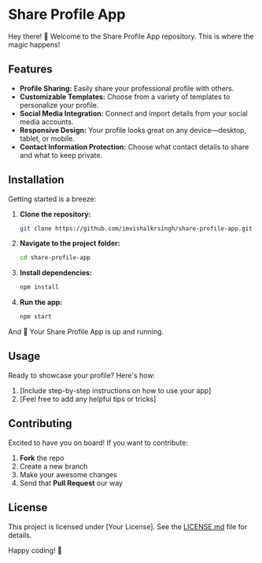 # Share Profile App

Hey there! 👋 Welcome to the Share Profile App repository. This is where the magic happens!

## Features

- **Profile Sharing:** Easily share your professional profile with others.
- **Customizable Templates:** Choose from a variety of templates to personalize your profile.
- **Social Media Integration:** Connect and import details from your social media accounts.
- **Responsive Design:** Your profile looks great on any device—desktop, tablet, or mobile.
- **Contact Information Protection:** Choose what contact details to share and what to keep private.

## Installation

Getting started is a breeze:

1. **Clone the repository:**
   ```bash
   git clone https://github.com/imvishalkrsingh/share-profile-app.git
   ```

2. **Navigate to the project folder:**
   ```bash
   cd share-profile-app
   ```

3. **Install dependencies:**
   ```bash
   npm install
   ```

4. **Run the app:**
   ```bash
   npm start
   ```

And 🚀 Your Share Profile App is up and running.

## Usage

Ready to showcase your profile? Here's how:

1. [Include step-by-step instructions on how to use your app]
2. [Feel free to add any helpful tips or tricks]

## Contributing

Excited to have you on board! If you want to contribute:

1. **Fork** the repo
2. Create a new branch
3. Make your awesome changes
4. Send that **Pull Request** our way

## License

This project is licensed under [Your License]. See the [LICENSE.md](LICENSE.md) file for details.

Happy coding! 🚀
